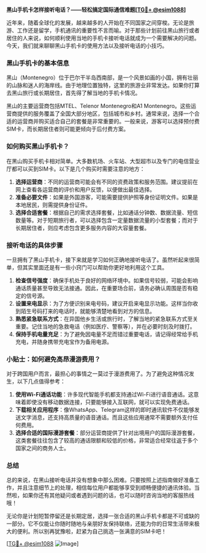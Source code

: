 **黑山手机卡怎样接听电话？——轻松搞定国际通信难题[[TG💪+ @esim1088](https://t.me/s/esim1088)]**

近年来，随着全球化的发展，越来越多的人开始在不同国家之间穿梭。无论是旅游、工作还是留学，手机通讯的重要性不言而喻。对于那些计划前往黑山旅行或者居住的人来说，如何顺利使用当地的手机卡接听电话就成为一个需要解决的问题。今天，我们就来聊聊黑山手机卡的使用方法以及接听电话的小技巧。

### 黑山手机卡的基本信息

黑山（Montenegro）位于巴尔干半岛西南部，是一个风景如画的小国，拥有壮丽的山脉和迷人的海岸线。由于地理位置独特，这里的旅游业非常发达。如果你打算去黑山旅行或长期居住，首先得了解当地的手机卡情况。

黑山的主要运营商包括MTEL、Telenor Montenegro和A1 Montenegro。这些运营商提供的服务覆盖了全国大部分地区，包括城市和乡村。通常来说，选择一个合适的运营商并购买适合自己的套餐是非常重要的。一般来说，游客可以选择预付费SIM卡，而长期居住者则可能更倾向于后付费方案。

### 如何购买黑山手机卡？

在黑山购买手机卡相对简单。大多数机场、火车站、大型超市以及专门的电信营业厅都可以买到SIM卡。以下是几个购买时需要注意的地方：

1. **选择运营商**：不同的运营商可能会有不同的资费政策和服务范围。建议提前在网上查看各运营商的评价和用户反馈，以便做出最佳选择。
2. **准备必要文件**：如果是外国游客，可能需要提供护照等身份证明文件。如果是本地居民，则需提供身份证件。
3. **选择合适套餐**：根据自己的需求选择套餐，比如通话分钟数、数据流量、短信数量等。对于短期旅行者，可以选择包含一定量数据流量的小型套餐；而对于长期居住者，则应考虑包含更多服务内容的大容量套餐。

### 接听电话的具体步骤

一旦拥有了黑山手机卡，接下来就是学习如何正确地接听电话了。虽然听起来很简单，但其实里面还是有一些小窍门可以帮助你更好地利用这个工具。

1. **检查信号强度**：确保手机处于良好的网络环境中。如果信号较弱，可能会影响通话质量甚至导致无法接通。因此，在重要场合前，请务必确认周围是否有稳定的信号源。
2. **设置来电显示**：为了方便识别来电号码，建议开启来电显示功能。这样当你收到陌生号码打来的电话时，就能够清楚地看到对方的信息。
3. **熟悉紧急联系方式**：在异国他乡生活或旅行时，了解当地的紧急联系方式至关重要。记住当地的急救电话（例如医疗、警察等），并在必要时刻及时拨打。
4. **保持手机电量充足**：为了避免因电量不足而错过重要电话，请记得经常给手机充电，并随身携带充电宝作为备用电源。

### 小贴士：如何避免高昂漫游费用？

对于跨国用户而言，最担心的事情之一莫过于漫游费用了。为了避免这种情况发生，以下几点值得参考：

1. **使用Wi-Fi通话功能**：许多现代智能手机都支持通过Wi-Fi进行语音通话。这意味着即使没有移动数据连接，只要能够接入互联网，就可以实现免费通话。
2. **下载相关应用程序**：像WhatsApp、Telegram这样的即时通讯软件不仅能够发送文字消息，还支持高质量的语音通话。而且这些应用通常不需要额外支付任何费用。
3. **选择合适的国际漫游套餐**：部分运营商提供了针对出境用户的国际漫游套餐，这类套餐往往包含了较高的通话限额和较低的价格，非常适合经常往返于多个国家之间的商务人士。

### 总结

总的来说，在黑山接听电话并没有想象中那么困难。只要按照上述指南做好准备工作，并且注意细节上的处理，相信每位用户都能够享受到顺畅便捷的通讯体验。当然啦，如果你还有其他疑问或者遇到问题的话，也可以随时咨询当地的客服热线哦！

无论你是计划短暂停留还是长期定居，选择一张合适的黑山手机卡都是不可或缺的一部分。它不仅能让你随时随地与亲朋好友保持联络，还能为你的日常生活带来极大的便利。所以别再犹豫啦，赶紧为自己挑选一张满意的SIM卡吧！

[[TG💪+ @esim1088](https://t.me/s/esim1088) ![Image](https://i.postimg.cc/4NQfJmqS/Snipaste-2025-05-13-00-14-12.png)]